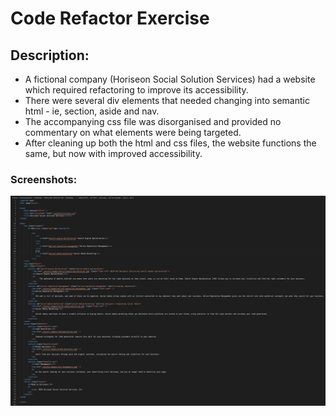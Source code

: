 # Code Refactor Exercise

## Description:
- A fictional company (Horiseon Social Solution Services) had a website which required refactoring to improve its accessibility.
- There were several div elements that needed changing into semantic html - ie, section, aside and nav.
- The accompanying css file was disorganised and provided no commentary on what elements were being targeted.
- After cleaning up both the html and css files, the website functions the same, but now with improved accessibility.

### Screenshots:
![](Screen%20Shot%202021-05-29%20at%205.54.39%20pm.png)
